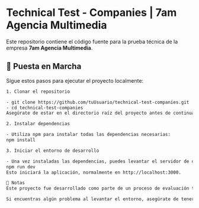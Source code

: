 # Technical Test - Companies | 7am Agencia Multimedia

Este repositorio contiene el código fuente para la prueba técnica de la empresa **7am Agencia Multimedia**.

## 🚀 Puesta en Marcha

Sigue estos pasos para ejecutar el proyecto localmente:

```bash
1. Clonar el repositorio

- git clone https://github.com/tuUsuario/technical-test-companies.git
- cd technical-test-companies
Asegúrate de estar en el directorio raíz del proyecto antes de continuar.

2. Instalar dependencias

- Utiliza npm para instalar todas las dependencias necesarias:
npm install

3. Iniciar el entorno de desarrollo

- Una vez instaladas las dependencias, puedes levantar el servidor de desarrollo con:
npm run dev
Esto iniciará la aplicación, normalmente en http://localhost:3000.

📝 Notas
Este proyecto fue desarrollado como parte de un proceso de evaluación técnica.

Si encuentras algún problema al levantar el entorno, asegúrate de tener las versiones adecuadas de Node y npm instaladas.

